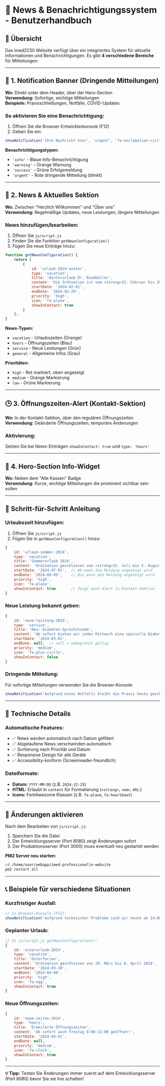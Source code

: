 # 📢 News & Benachrichtigungssystem - Benutzerhandbuch

## 🎯 Übersicht

Das imed2230 Website verfügt über ein integriertes System für aktuelle Informationen und Benachrichtigungen. Es gibt **4 verschiedene Bereiche** für Mitteilungen:

---

## 📍 **1. Notification Banner (Dringende Mitteilungen)**

**Wo:** Direkt unter dem Header, über der Hero-Section  
**Verwendung:** Sofortige, wichtige Mitteilungen  
**Beispiele:** Praxisschließungen, Notfälle, COVID-Updates  

### So aktivieren Sie eine Benachrichtigung:

1. Öffnen Sie die Browser-Entwicklerkonsole (F12)
2. Geben Sie ein:
```javascript
showNotification('Ihre Nachricht hier', 'urgent', 'fa-exclamation-circle');
```

**Benachrichtigungstypen:**
- `'info'` - Blaue Info-Benachrichtigung
- `'warning'` - Orange Warnung  
- `'success'` - Grüne Erfolgsmeldung
- `'urgent'` - Rote dringende Mitteilung (blinkt)

---

## 📰 **2. News & Aktuelles Sektion**

**Wo:** Zwischen "Herzlich Willkommen" und "Über uns"  
**Verwendung:** Regelmäßige Updates, neue Leistungen, längere Mitteilungen  

### News hinzufügen/bearbeiten:

1. Öffnen Sie `js/script.js`
2. Finden Sie die Funktion `getNewsConfiguration()`
3. Fügen Sie neue Einträge hinzu:

```javascript
function getNewsConfiguration() {
    return [
        {
            id: 'urlaub-2024-winter',
            type: 'vacation',
            title: 'Winterurlaub Dr. Riedmüller',
            content: 'Die Ordination ist vom <strong>15. Februar bis 29. Februar 2024</strong> geschlossen. Vertretung: Dr. Mustermann (Tel: 02282-12345)',
            startDate: '2024-02-01',
            endDate: '2024-02-29',
            priority: 'high',
            icon: 'fa-plane',
            showInContact: true
        }
    ];
}
```

**News-Typen:**
- `vacation` - Urlaubszeiten (Orange)
- `hours` - Öffnungszeiten (Blau)  
- `service` - Neue Leistungen (Grün)
- `general` - Allgemeine Infos (Grau)

**Prioritäten:**
- `high` - Rot markiert, oben angezeigt
- `medium` - Orange Markierung
- `low` - Grüne Markierung

---

## 🕒 **3. Öffnungszeiten-Alert (Kontakt-Sektion)**

**Wo:** In der Kontakt-Sektion, über den regulären Öffnungszeiten  
**Verwendung:** Geänderte Öffnungszeiten, temporäre Änderungen  

### Aktivierung:
Setzen Sie bei News-Einträgen `showInContact: true` und `type: 'hours'`

---

## 🎈 **4. Hero-Section Info-Widget** 

**Wo:** Neben dem "Alle Kassen" Badge  
**Verwendung:** Kurze, wichtige Mitteilungen die prominent sichtbar sein sollen  

---

## 📝 **Schritt-für-Schritt Anleitung**

### Urlaubszeit hinzufügen:
1. Öffnen Sie `js/script.js`
2. Fügen Sie in `getNewsConfiguration()` hinzu:
```javascript
{
    id: 'urlaub-sommer-2024',
    type: 'vacation',
    title: 'Sommerurlaub 2024',
    content: 'Ordination geschlossen vom <strong>15. Juli bis 5. August 2024</strong>. Vertretung: Dr. Beispiel (Tel: 02282-99999)',
    startDate: '2024-07-01',  // Ab wann die Meldung angezeigt wird
    endDate: '2024-08-05',    // Bis wann die Meldung angezeigt wird
    priority: 'high',
    icon: 'fa-plane',
    showInContact: true       // Zeigt auch Alert in Kontakt-Sektion
}
```

### Neue Leistung bekannt geben:
```javascript
{
    id: 'neue-leistung-2024',
    type: 'service', 
    title: 'Neu: Diabetes-Sprechstunde',
    content: 'Ab sofort bieten wir jeden Mittwoch eine spezielle Diabetes-Sprechstunde an. Termine unter 02282-52827.',
    startDate: '2024-03-01',
    endDate: null,  // null = unbegrenzt gültig
    priority: 'medium',
    icon: 'fa-plus-circle',
    showInContact: false
}
```

### Dringende Mitteilung:
Für sofortige Mitteilungen verwenden Sie die Browser-Konsole:
```javascript
showNotification('Aufgrund eines Notfalls bleibt die Praxis heute geschlossen', 'urgent');
```

---

## 🔧 **Technische Details**

### Automatische Features:
- ✅ News werden automatisch nach Datum gefiltert
- ✅ Abgelaufene News verschwinden automatisch  
- ✅ Sortierung nach Priorität und Datum
- ✅ Responsive Design für alle Geräte
- ✅ Accessibility-konform (Screenreader-freundlich)

### Dateiformate:
- **Datum:** `YYYY-MM-DD` (z.B. `2024-12-25`)
- **HTML:** Erlaubt in `content` für Formatierung (`<strong>`, `<em>`, etc.)
- **Icons:** FontAwesome Klassen (z.B. `fa-plane`, `fa-heartbeat`)

---

## 🚀 **Änderungen aktivieren**

Nach dem Bearbeiten von `js/script.js`:

1. Speichern Sie die Datei
2. Der Entwicklungsserver (Port 8080) zeigt Änderungen sofort
3. Der Produktionsserver (Port 3000) muss eventuell neu gestartet werden

**PM2 Server neu starten:**
```bash
cd /home/user/webapp/imed-professionelle-website
pm2 restart all
```

---

## 📞 **Beispiele für verschiedene Situationen**

### Kurzfristiger Ausfall:
```javascript
// In Browser-Konsole (F12):
showNotification('Aufgrund technischer Probleme sind wir heute ab 14:00 nicht erreichbar', 'warning');
```

### Geplanter Urlaub:
```javascript
// In js/script.js getNewsConfiguration():
{
    id: 'osterurlaub-2024',
    type: 'vacation',
    title: 'Osterferien',
    content: 'Ordination geschlossen von 29. März bis 8. April 2024',
    startDate: '2024-03-20',
    endDate: '2024-04-08', 
    priority: 'high',
    icon: 'fa-egg',
    showInContact: true
}
```

### Neue Öffnungszeiten:
```javascript
{
    id: 'neue-zeiten-2024',
    type: 'hours',
    title: 'Erweiterte Öffnungszeiten',
    content: 'Ab sofort auch Freitag 8:00-12:00 geöffnet!',
    startDate: '2024-04-01',
    endDate: null,
    priority: 'medium', 
    icon: 'fa-clock',
    showInContact: true
}
```

---

**💡 Tipp:** Testen Sie Änderungen immer zuerst auf dem Entwicklungsserver (Port 8080) bevor Sie sie live schalten!